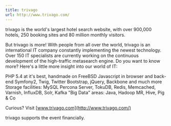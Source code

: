 ```yaml
---
title: trivago
url: http://www.trivago.com/
---
```

trivago is the world's largest hotel search website, with over 900,000
hotels, 250 booking sites and 80 million monthly visitors.

But trivago is more! With people from all over the world, trivago is
an international IT company constantly implementing the newest
technology. Over 150 IT specialists are currently working on the
continuous development of the high-traffic metasearch engine. Do you
want to know more? Here's a little more insight into our world of IT:

PHP 5.4 at it's best, handmade on FreeBSD
Javascript in browser and back-end
Symfony2, Twig, Twitter Bootstrap, jQuery, Backbone and much more
Storage facilities: MySQL Percona Server, TokuDB, Redis, Memcached,
Varnish, InfluxDB, Solr, Kafka
"Big Data" areas: Java, Hadoop MR, Hive, Pig & Co

Curious? Visit [www.trivago.com](http://www.trivago.com/)

trivago supports the event financially.
